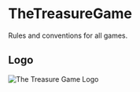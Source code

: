# TheTreasureGame
Rules and conventions for all games.

## Logo

![The Treasure Game Logo](https://github.com/thetreasuregame/TheTreasureGame/blob/master/.GITHUB?/ASSETS/TheTreasureGameLogo.png)
